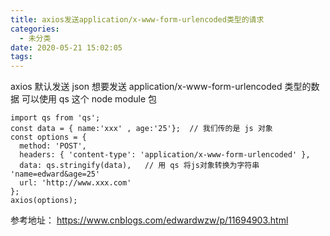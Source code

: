 ```yaml
---
title: axios发送application/x-www-form-urlencoded类型的请求
categories:
  - 未分类
date: 2020-05-21 15:02:05
tags:
---
```

axios 默认发送 json
想要发送 application/x-www-form-urlencoded 类型的数据
可以使用 qs 这个 node module 包
```
import qs from 'qs';
const data = { name:'xxx' , age:'25'};  // 我们传的是 js 对象
const options = {
  method: 'POST',
  headers: { 'content-type': 'application/x-www-form-urlencoded' },
  data: qs.stringify(data),   // 用 qs 将js对象转换为字符串 'name=edward&age=25'
  url: 'http://www.xxx.com'
}; 
axios(options);
```


参考地址：
https://www.cnblogs.com/edwardwzw/p/11694903.html